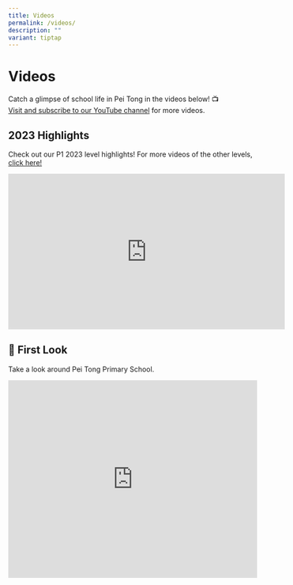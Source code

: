 ```yaml
---
title: Videos
permalink: /videos/
description: ""
variant: tiptap
---
```

<h1>Videos</h1><p>Catch a glimpse of school life in Pei Tong in the videos below! 📺<br><a href="https://www.youtube.com/channel/UCUOCuOaW2sn0A5jTdkHlr7g" rel="noopener noreferrer nofollow" target="_blank">Visit and subscribe to our YouTube channel</a>&nbsp;for more videos.&nbsp;</p><h2>2023 Highlights</h2><p>Check out our P1 2023 level highlights! For more videos of the other levels, <a href="https://www.youtube.com/watch?v=B5RjeFjznP0&amp;list=PLMqAnzSGDRwyCSxok-hJAhUXkf_LAOEhb&amp;ab_channel=PeiTongPrimarySchool" rel="noopener noreferrer nofollow" target="_blank">click here!</a></p><div class="iframe-wrapper"><iframe height="315" width="560" allowfullscreen="true" frameborder="0" src="https://www.youtube.com/embed/B5RjeFjznP0?si=1MAlEU8h1IVbKUGO"></iframe></div><p></p><h2>👀 First Look</h2><p>Take a look around Pei Tong Primary School.</p><div class="iframe-wrapper"><iframe height="400" width="100%" allowfullscreen="true" frameborder="0" src="https://www.youtube.com/embed/Don7ZQ-2gwI"></iframe></div><p></p>